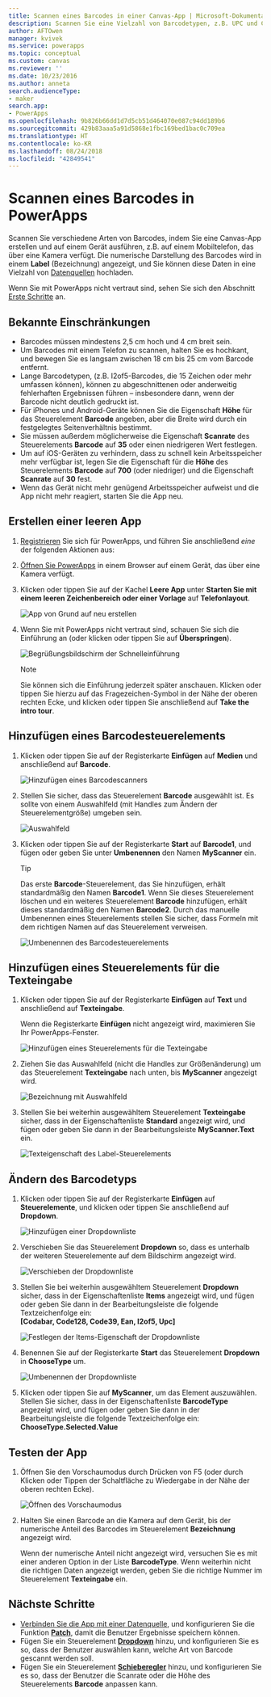 ```yaml
---
title: Scannen eines Barcodes in einer Canvas-App | Microsoft-Dokumentation
description: Scannen Sie eine Vielzahl von Barcodetypen, z.B. UPC und Codabar.
author: AFTOwen
manager: kvivek
ms.service: powerapps
ms.topic: conceptual
ms.custom: canvas
ms.reviewer: ''
ms.date: 10/23/2016
ms.author: anneta
search.audienceType:
- maker
search.app:
- PowerApps
ms.openlocfilehash: 9b826b66dd1d7d5cb51d464070e087c94dd189b6
ms.sourcegitcommit: 429b83aaa5a91d5868e1fbc169bed1bac0c709ea
ms.translationtype: HT
ms.contentlocale: ko-KR
ms.lasthandoff: 08/24/2018
ms.locfileid: "42849541"
---
```

# <a name="scan-a-barcode-in-powerapps"></a>Scannen eines Barcodes in PowerApps

Scannen Sie verschiedene Arten von Barcodes, indem Sie eine Canvas-App erstellen und auf einem Gerät ausführen, z.B. auf einem Mobiltelefon, das über eine Kamera verfügt. Die numerische Darstellung des Barcodes wird in einem **Label** (Bezeichnung) angezeigt, und Sie können diese Daten in eine Vielzahl von [Datenquellen](connections-list.md) hochladen.

Wenn Sie mit PowerApps nicht vertraut sind, sehen Sie sich den Abschnitt [Erste Schritte](getting-started.md) an.

## <a name="known-limitations"></a>Bekannte Einschränkungen

* Barcodes müssen mindestens 2,5 cm hoch und 4 cm breit sein.
* Um Barcodes mit einem Telefon zu scannen, halten Sie es hochkant, und bewegen Sie es langsam zwischen 18 cm bis 25 cm vom Barcode entfernt.
* Lange Barcodetypen, (z.B. I2of5-Barcodes, die 15 Zeichen oder mehr umfassen können), können zu abgeschnittenen oder anderweitig fehlerhaften Ergebnissen führen – insbesondere dann, wenn der Barcode nicht deutlich gedruckt ist.
* Für iPhones und Android-Geräte können Sie die Eigenschaft **Höhe** für das Steuerelement **Barcode** angeben, aber die Breite wird durch ein festgelegtes Seitenverhältnis bestimmt.
* Sie müssen außerdem möglicherweise die Eigenschaft **Scanrate** des Steuerelements **Barcode** auf **35** oder einen niedrigeren Wert festlegen.
* Um auf iOS-Geräten zu verhindern, dass zu schnell kein Arbeitsspeicher mehr verfügbar ist, legen Sie die Eigenschaft für die **Höhe** des Steuerelements **Barcode** auf **700** (oder niedriger) und die Eigenschaft **Scanrate** auf **30** fest.
* Wenn das Gerät nicht mehr genügend Arbeitsspeicher aufweist und die App nicht mehr reagiert, starten Sie die App neu.

## <a name="create-a-blank-app"></a>Erstellen einer leeren App
1. [Registrieren](../signup-for-powerapps.md) Sie sich für PowerApps, und führen Sie anschließend *eine* der folgenden Aktionen aus:

2. [Öffnen Sie PowerApps](https://create.powerapps.com) in einem Browser auf einem Gerät, das über eine Kamera verfügt.

3. Klicken oder tippen Sie auf der Kachel **Leere App** unter **Starten Sie mit einem leeren Zeichenbereich oder einer Vorlage** auf **Telefonlayout**.

    ![App von Grund auf neu erstellen](./media/scan-barcode/create-from-blank.png)

4. Wenn Sie mit PowerApps nicht vertraut sind, schauen Sie sich die Einführung an (oder klicken oder tippen Sie auf **Überspringen**).

    ![Begrüßungsbildschirm der Schnelleinführung](./media/scan-barcode/quick-tour.png)

    > [!NOTE]
   > Sie können sich die Einführung jederzeit später anschauen. Klicken oder tippen Sie hierzu auf das Fragezeichen-Symbol in der Nähe der oberen rechten Ecke, und klicken oder tippen Sie anschließend auf **Take the intro tour**.

## <a name="add-a-barcode-control"></a>Hinzufügen eines Barcodesteuerelements
1. Klicken oder tippen Sie auf der Registerkarte **Einfügen** auf **Medien** und anschließend auf **Barcode**.

    ![Hinzufügen eines Barcodescanners](./media/scan-barcode/add-scanner.png)

2. Stellen Sie sicher, dass das Steuerelement **Barcode** ausgewählt ist. Es sollte von einem Auswahlfeld (mit Handles zum Ändern der Steuerelementgröße) umgeben sein.

    ![Auswahlfeld](./media/scan-barcode/selection-box.png)

3. Klicken oder tippen Sie auf der Registerkarte **Start** auf **Barcode1**, und fügen oder geben Sie unter **Umbenennen** den Namen **MyScanner** ein.

    > [!TIP]
   > Das erste **Barcode**-Steuerelement, das Sie hinzufügen, erhält standardmäßig den Namen **Barcode1**. Wenn Sie dieses Steuerelement löschen und ein weiteres Steuerelement **Barcode** hinzufügen, erhält dieses standardmäßig den Namen **Barcode2**. Durch das manuelle Umbenennen eines Steuerelements stellen Sie sicher, dass Formeln mit dem richtigen Namen auf das Steuerelement verweisen.

    ![Umbenennen des Barcodesteuerelements](./media/scan-barcode/rename-barcode.png)

## <a name="add-a-text-input-control"></a>Hinzufügen eines Steuerelements für die Texteingabe
1. Klicken oder tippen Sie auf der Registerkarte **Einfügen** auf **Text** und anschließend auf **Texteingabe**.

    Wenn die Registerkarte **Einfügen** nicht angezeigt wird, maximieren Sie Ihr PowerApps-Fenster.

    ![Hinzufügen eines Steuerelements für die Texteingabe](./media/scan-barcode/add-text-input.png)

2. Ziehen Sie das Auswahlfeld (nicht die Handles zur Größenänderung) um das Steuerelement **Texteingabe** nach unten, bis **MyScanner** angezeigt wird.

    ![Bezeichnung mit Auswahlfeld](./media/scan-barcode/move-input-text.png)

3. Stellen Sie bei weiterhin ausgewähltem Steuerelement **Texteingabe** sicher, dass in der Eigenschaftenliste **Standard** angezeigt wird, und fügen oder geben Sie dann in der Bearbeitungsleiste **MyScanner.Text** ein.

    ![Texteigenschaft des Label-Steuerelements](./media/scan-barcode/default-text.png)

## <a name="change-the-barcode-type"></a>Ändern des Barcodetyps
1. Klicken oder tippen Sie auf der Registerkarte **Einfügen** auf **Steuerelemente**, und klicken oder tippen Sie anschließend auf **Dropdown**.

    ![Hinzufügen einer Dropdownliste](./media/scan-barcode/insert-dropdown.png)

2. Verschieben Sie das Steuerelement **Dropdown** so, dass es unterhalb der weiteren Steuerelemente auf dem Bildschirm angezeigt wird.

    ![Verschieben der Dropdownliste](./media/scan-barcode/move-dropdown.png)

3. Stellen Sie bei weiterhin ausgewähltem Steuerelement **Dropdown** sicher, dass in der Eigenschaftenliste **Items** angezeigt wird, und fügen oder geben Sie dann in der Bearbeitungsleiste die folgende Textzeichenfolge ein:<br>
    **[Codabar, Code128, Code39, Ean, I2of5, Upc]**

    ![Festlegen der Items-Eigenschaft der Dropdownliste](./media/scan-barcode/items-property.png)

4. Benennen Sie auf der Registerkarte **Start** das Steuerelement **Dropdown** in **ChooseType** um.

    ![Umbenennen der Dropdownliste](./media/scan-barcode/rename-dropdown.png)

5. Klicken oder tippen Sie auf **MyScanner**, um das Element auszuwählen. Stellen Sie sicher, dass in der Eigenschaftenliste **BarcodeType** angezeigt wird, und fügen oder geben Sie dann in der Bearbeitungsleiste die folgende Textzeichenfolge ein:<br>
    **ChooseType.Selected.Value**

## <a name="test-the-app"></a>Testen der App
1. Öffnen Sie den Vorschaumodus durch Drücken von F5 (oder durch Klicken oder Tippen der Schaltfläche zu Wiedergabe in der Nähe der oberen rechten Ecke).

    ![Öffnen des Vorschaumodus](./media/scan-barcode/open-preview.png)

2. Halten Sie einen Barcode an die Kamera auf dem Gerät, bis der numerische Anteil des Barcodes im Steuerelement **Bezeichnung** angezeigt wird.

    Wenn der numerische Anteil nicht angezeigt wird, versuchen Sie es mit einer anderen Option in der Liste **BarcodeType**. Wenn weiterhin nicht die richtigen Daten angezeigt werden, geben Sie die richtige Nummer im Steuerelement **Texteingabe** ein.

## <a name="next-steps"></a>Nächste Schritte
* [Verbinden Sie die App mit einer Datenquelle](add-data-connection.md), und konfigurieren Sie die Funktion **[Patch](functions/function-patch.md)**, damit die Benutzer Ergebnisse speichern können.
* Fügen Sie ein Steuerelement **[Dropdown](controls/control-drop-down.md)** hinzu, und konfigurieren Sie es so, dass der Benutzer auswählen kann, welche Art von Barcode gescannt werden soll.
* Fügen Sie ein Steuerelement **[Schieberegler](controls/control-slider.md)** hinzu, und konfigurieren Sie es so, dass der Benutzer die Scanrate oder die Höhe des Steuerelements **Barcode** anpassen kann.
